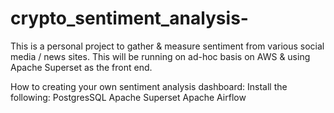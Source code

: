 # crypto_sentiment_analysis-
This is a personal project to gather &amp; measure sentiment from various social media / news sites. This will be running on ad-hoc basis on AWS &amp; using Apache Superset as the front end. 


How to creating your own sentiment analysis dashboard:
Install the following: 
PostgresSQL
Apache Superset
Apache Airflow


